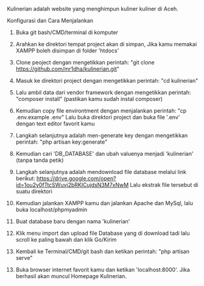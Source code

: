 Kulinerian adalah website yang menghimpun kuliner kuliner di Aceh.

Konfigurasi dan Cara Menjalankan
1) Buka git bash/CMD/terminal di komputer

2) Arahkan ke direktori tempat project akan di simpan, Jika kamu memakai XAMPP boleh disimpan di folder 'htdocs'

3) Clone peoject dengan mengetikkan perintah:
	"git clone https://github.com/mr1dha/kulinerian.git"

4) Masuk ke direktori project dengan mengetikkan perintah:
	"cd kulinerian"

4) Lalu ambil data dari vendor framework dengan mengetikkan perintah:
	"composer install" 
	(pastikan kamu sudah instal composer)

5) Kemudian copy file environtment dengan menjalankan perintah:
	"cp .env.example .env"
	Lalu buka direktori project dan buka file '.env' dengan text editor favorit kamu 

6) Langkah selanjutnya adalah men-generate key dengan mengetikkan perintah:
	"php artisan key:generate" 

7) Kemudian cari 'DB_DATABASE' dan ubah valuenya menjadi 'kulinerian' (tanpa tanda petik)

8)  Langkah selanjutnya adalah mendownload file database melalui link berikut:
	https://drive.google.com/open?id=1ou2y0fTtcSWuvj2bRKICujdsN3M7xNwM
	Lalu ekstrak file tersebut di suatu direktori

9)  Kemudian jalankan XAMPP kamu dan jalankan Apache dan MySql, lalu buka 
localhost/phpmyadmin 

10) Buat database baru dengan nama 'kulinerian'

11) Klik menu import dan upload file Database yang di download tadi lalu scroll ke paling bawah dan klik Go/Kirim

12) Kembali ke Terminal/CMD/git bash dan ketikan perintah:
	"php artisan serve"

13. Buka browser internet favorit kamu dan ketikan 'localhost:8000'. Jika berhasil akan muncul Homepage Kulinerian.